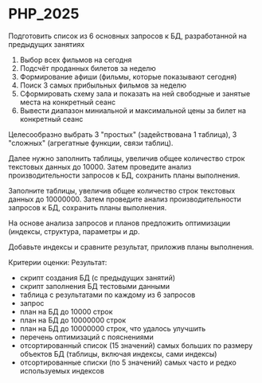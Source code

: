 # PHP_2025

Подготовить список из 6 основных запросов к БД, разработанной на предыдущих занятиях

1. Выбор всех фильмов на сегодня
2. Подсчёт проданных билетов за неделю
3. Формирование афиши (фильмы, которые показывают сегодня)
4. Поиск 3 самых прибыльных фильмов за неделю
5. Сформировать схему зала и показать на ней свободные и занятые места на конкретный сеанс
6. Вывести диапазон миниальной и максимальной цены за билет на конкретный сеанс

Целесообразно выбрать 3 "простых" (задействована 1 таблица), 3 "сложных" (агрегатные функции, связи таблиц).

Далее нужно заполнить таблицы, увеличив общее количество строк текстовых данных до 10000.
Затем проведите анализ производительности запросов к БД, сохранить планы выполнения.

Заполните таблицы, увеличив общее количество строк текстовых данных до 10000000.
Затем проведите анализ производительности запросов к БД, сохранить планы выполнения.

На основе анализа запросов и планов предложить оптимизации (индексы, структура, параметры и др.

Добавьте индексы и сравните результат, приложив планы выполнения.

Критерии оценки:
Результат:

 - скрипт создания БД (с предыдущих занятий)
- скрипт заполнения БД тестовыми данными
- таблица с результатами по каждому из 6 запросов
- запрос
- план на БД до 10000 строк
- план на БД до 10000000 строк
- план на БД до 10000000 строк, что удалось улучшить
- перечень оптимизаций с пояснениями
- отсортированный список (15 значений) самых больших по размеру объектов БД (таблицы, включая индексы, сами индексы)
- отсортированные списки (по 5 значений) самых часто и редко используемых индексов
